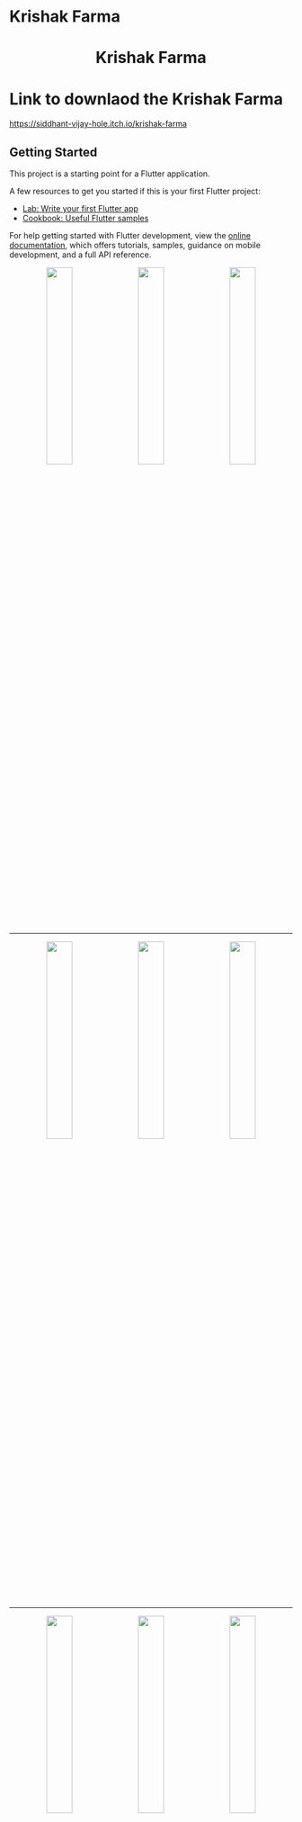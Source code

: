 # Krishak Farma
<h1 align="center">Krishak Farma</h1>

# Link to downlaod the Krishak Farma 
https://siddhant-vijay-hole.itch.io/krishak-farma


## Getting Started

This project is a starting point for a Flutter application.

A few resources to get you started if this is your first Flutter project:

- [Lab: Write your first Flutter app](https://docs.flutter.dev/get-started/codelab)
- [Cookbook: Useful Flutter samples](https://docs.flutter.dev/cookbook)

For help getting started with Flutter development, view the
[online documentation](https://docs.flutter.dev/), which offers tutorials,
samples, guidance on mobile development, and a full API reference.

<div width="100%" align="center">
  <img src="https://user-images.githubusercontent.com/100555105/215269680-64608900-6034-4945-9940-fc18f55b702c.jpeg" width="30%"></img>
  &nbsp;
  <img src="https://user-images.githubusercontent.com/100555105/215269682-ffedc4a7-12e4-404d-af3f-02088192b920.jpeg" width="30%"></img>
  &nbsp;
  <img src="https://user-images.githubusercontent.com/100555105/215269688-8a34baca-5b41-46d3-ae0a-3c11b4b7de76.jpeg" width="30%"></img>
</div>
<hr>
<div width="100%" align="center">
  <img src="https://user-images.githubusercontent.com/100555105/215269746-957ebff6-e37c-4e03-8a7c-3eb077fb51b2.jpeg" width="30%"></img>
  &nbsp;
  <img src="https://user-images.githubusercontent.com/100555105/215269691-38d33186-9e22-489e-844d-84465038fa75.jpeg" width="30%"></img>
  &nbsp;
  <img src="https://user-images.githubusercontent.com/100555105/215269729-63ca89d6-f294-43d6-88fb-a14ede396f7d.jpeg" width="30%"></img>
</div>
<hr>
<div width="100%" align="center">
  <img src="https://user-images.githubusercontent.com/100555105/215269766-2bc26051-9eef-48dd-97cb-60b83e96dcdc.jpeg" width="30%"></img>
  &nbsp;
  <img src="https://user-images.githubusercontent.com/100555105/215269963-fd0c51d4-fba0-467b-bab4-2f1b1c3bcf2c.jpeg" width="30%"></img>
  &nbsp;
  <img src="https://user-images.githubusercontent.com/100555105/215269967-439379cc-4d44-4ef6-a2d2-c86cd1751028.jpeg" width="30%"></img>
</div>
<hr>
<div width="100%" align="center">
  <img src="https://user-images.githubusercontent.com/100555105/215269989-8aea4f28-0e7a-42fa-9fe7-37fb87f8f781.jpeg" width="30%"></img>
  &nbsp;
  <img src="https://user-images.githubusercontent.com/100555105/215270007-342f4822-e018-46e7-886d-4564ca40a913.jpeg" width="30%"></img>
  &nbsp;
  <img src="https://user-images.githubusercontent.com/100555105/215270013-a239c808-7815-4fee-8aa4-fafeb9f4fde9.jpeg" width="30%"></img>
</div>

![Splash  Screen]()
![Sign Up screen]()
![Sign In page]()
![Forget Password Screen]()
![Login Sucess Screen]()
![Home page 1]()
![Home Page 2](.jpeg)
![MarketView]()
![Add Product Screen]()
![Select Product]()
![Flash deal page]()
![Search Field]()
![FlashDeal product after search]()
# top most bids for particular product published by farmer 
![WhatsApp Image 2023-08-12 at 2 55 33 PM](https://github.com/siddhanthole74/Krishak-Farma/assets/100555105/5dc70006-9163-448e-a956-e706061ccb25)


https://github.com/siddhanthole74/Krishak-Farma/assets/100555105/9a938a61-c907-414c-9e6d-c6fdd1e8d495


https://github.com/siddhanthole74/Krishak-Farma/assets/100555105/45f0abd6-d0bc-4998-9359-5262d60289cc


![Profile Screen](https://user-images.githubusercontent.com/100555105/215270210-b25c9675-ee38-4395-9921-669f339d14cc.jpeg)

